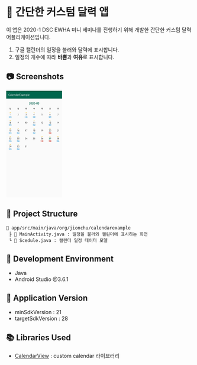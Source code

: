 # :calendar: 간단한 커스텀 달력 앱

이 앱은 2020-1 DSC EWHA 미니 세미나를 진행하기 위해 개발한 간단한 커스텀 달력 어플리케이션입니다.
1. 구글 캘린더의 일정을 불러와 달력에 표시합니다.
2. 일정의 개수에 따라 **바쁨**과 **여유**로 표시합니다.

## :camera: Screenshots
<img alt="Screenshot" src="image.jpg" width="30%">

## :art: Project Structure
```
📁 app/src/main/java/org/jionchu/calendarexample
 ├ 📄 MainActivity.java : 일정을 불러와 캘린더에 표시하는 화면
 └ 📄 Scedule.java : 캘린더 일정 데이터 모델
```

## :hammer: Development Environment
- Java
- Android Studio @3.6.1

## :bookmark: Application Version
- minSdkVersion : 21
- targetSdkVersion : 28

## :books: Libraries Used
- [CalendarView](https://github.com/kizitonwose/CalendarView) : custom calendar 라이브러리
